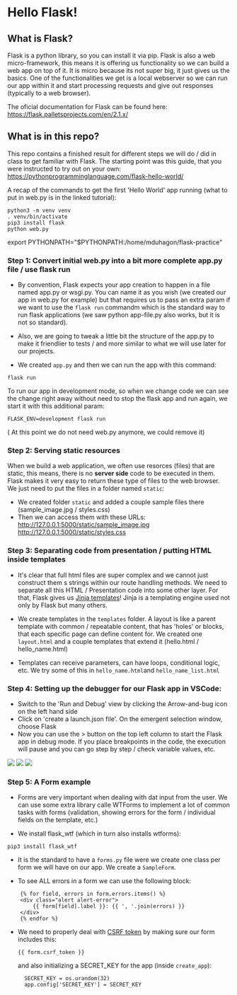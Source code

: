 # Hello Flask!

## What is Flask?

Flask is a python library, so you can install it via pip. Flask is also a web micro-framework, this means it is offering us functionality so we can build a web app on top of it. It is micro because its not super big, it just gives us the basics.
One of the functionalities we get is a local webserver so we can run our app within it and start processing requests and give out responses (typically to a web browser).

The oficial documentation for Flask can be found here:
https://flask.palletsprojects.com/en/2.1.x/

## What is in this repo?

This repo contains a finished result for different steps we will do / did in class to get familiar with Flask.
The starting point was this guide, that you were instructed to try out on your own:
https://pythonprogramminglanguage.com/flask-hello-world/

A recap of the commands to get the first 'Hello World' app running (what to put in web.py is in the linked tutorial):

```
python3 -m venv venv
. venv/bin/activate
pip3 install flask
python web.py
```
export PYTHONPATH="$PYTHONPATH:/home/mduhagon/flask-practice"


### Step 1: Convert initial web.py into a bit more complete app.py file / use flask run

- By convention, Flask expects your app creation to happen in a file named app.py or wsgi.py. 
You can name it as you wish (we created our app in web.py for example) but that requires us to pass an extra param
if we want to use the `flask run` commandm which is the standard way to run flask applications 
(we saw python app-file.py also works, but it is not so standard).

- Also, we are going to tweak a little bit the structure of the app.py to 
  make it friendlier to tests / and more similar to what we will use later for our projects.

- We created `app.py` and then we can run the app with this command:

```
flask run
```

To run our app in development mode, so when we change code we can see the change
right away without need to stop the flask app and run again, we start it with this additional param:

```
FLASK_ENV=development flask run
```

( At this point we do not need web.py anymore, we could remove it)


### Step 2: Serving static resources

When we build a web application, we often use resorces (files) that are static,
this means, there is no **server side** code to be executed in them. 
Flask makes it very easy to return these type of files to the web browser. 
We just need to put the files in a folder named `static`:

- We created folder `static` and added a couple sample files there (sample_image.jpg / styles.css)
- Then we can access them with these URLs: 
    http://127.0.0.1:5000/static/sample_image.jpg
    http://127.0.0.1:5000/static/styles.css


### Step 3: Separating code from presentation / putting HTML inside templates    

- It's clear that full html files are super complex and we cannot just construct them s strings within our route handling methods. We need to separate all this HTML / Presentation code into some other layer.
For that, Flask gives us [Jinja templates](https://jinja.palletsprojects.com/en/3.1.x/templates/)! Jinja is a templating engine used not only by Flask but many others. 

- We create templates in the `templates` folder. A layout is like a parent template with common / repeatable content, that has 'holes' or blocks, that each specific page can define content for. We created one `layout.html` and a couple templates that extend it (hello.html / hello_name.html)

- Templates can receive parameters, can have loops, conditional logic, etc. We try some of this in `hello_name.html`and `hello_name_list.html`


### Step 4: Setting up the debugger for our Flask app in VSCode:

- Switch to the 'Run and Debug' view by clicking the Arrow-and-bug icon on the left hand side
- Click on 'create a launch.json file'. On the emergent selection window, choose Flask
- Now you can use the > button on the top left column to start the Flask app in debug mode. If you place breakpoints in the code, the execution will pause and you can go step by step / check variable values, etc.

![](https://drive.google.com/file/d/192Q6JQ4cTxsXeYDoN1a-1RpSTYAe6sl_/view?usp=sharing)
![](https://drive.google.com/file/d/1xKno6Imm7hKi1NJchgmnxtBuL5lQ4opz/view?usp=sharing)
![](https://drive.google.com/file/d/1bg3m__pB3IxKn7iooSvQPYWp15OiinRy/view?usp=sharing)

### Step 5: A Form example

- Forms are very important when dealing with dat input from the user. We can use some extra library calle WTForms to implement a lot of common tasks with forms (validation, showing errors for the form / individual fields on the template, etc.)

- We install flask_wtf (which in turn also installs wtforms):

```
pip3 install flask_wtf
```

- It is the standard to have a `forms.py` file were we create one class per form we will have on our app. We create a `SampleForm`.


- To see ALL errors in a form we can use the following block:

```
    {% for field, errors in form.errors.items() %}
    <div class="alert alert-error">
        {{ form[field].label }}: {{ ', '.join(errors) }}
    </div>
    {% endfor %}
```

- We need to properly deal with [CSRF token](https://flask-wtf.readthedocs.io/en/0.15.x/csrf/)
  by making sure our form includes this:

  ```
  {{ form.csrf_token }}
  ```

  and also initializing a SECRET_KEY for the app (inside `create_app`):

  ```
    SECRET_KEY = os.urandom(32)
    app.config['SECRET_KEY'] = SECRET_KEY
  ```  